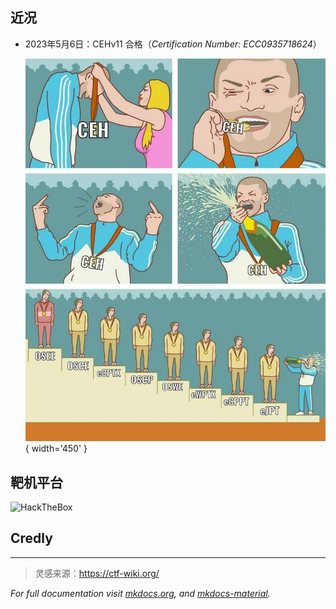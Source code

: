 
## 近况

- 2023年5月6日：CEHv11 合格（*Certification Number: ECC0935718624*）

    ![meme](./static/img/meme-CEH.JPG){ width='450' }


## 靶机平台

<script src="https://tryhackme.com/badge/585269"></script> 

![HackTheBox](https://www.hackthebox.com/badge/image/688543)


## Credly

<div data-iframe-width="150" data-iframe-height="270" data-share-badge-id="22441f3b-1b15-4c88-8d1c-ea093558dcca" data-share-badge-host="https://www.credly.com"></div><script type="text/javascript" async src="//cdn.credly.com/assets/utilities/embed.js"></script>

<div data-iframe-width="150" data-iframe-height="270" data-share-badge-id="e52c4cc0-ffb8-4099-8c39-255b16ce434c" data-share-badge-host="https://www.credly.com"></div><script type="text/javascript" async src="//cdn.credly.com/assets/utilities/embed.js"></script>


---

> 灵感来源：https://ctf-wiki.org/

*For full documentation visit [mkdocs.org](https://www.mkdocs.org),* *and [mkdocs-material](https://squidfunk.github.io/mkdocs-material/publishing-your-site/).*
